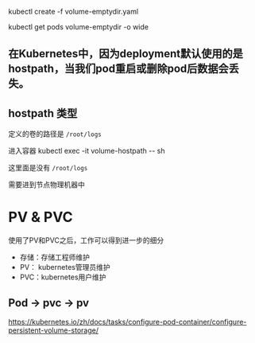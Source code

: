 kubectl create -f volume-emptydir.yaml

kubectl get pods volume-emptydir -o wide

## 在Kubernetes中，因为deployment默认使用的是hostpath，当我们pod重启或删除pod后数据会丢失。

## hostpath 类型
定义的卷的路径是 `/root/logs`

进入容器
kubectl exec -it volume-hostpath -- sh

这里面是没有 `/root/logs`

需要进到节点物理机器中

# PV & PVC

使用了PV和PVC之后，工作可以得到进一步的细分

- 存储：存储工程师维护
- PV：  kubernetes管理员维护
- PVC：kubernetes用户维护


## Pod -> pvc -> pv

https://kubernetes.io/zh/docs/tasks/configure-pod-container/configure-persistent-volume-storage/
